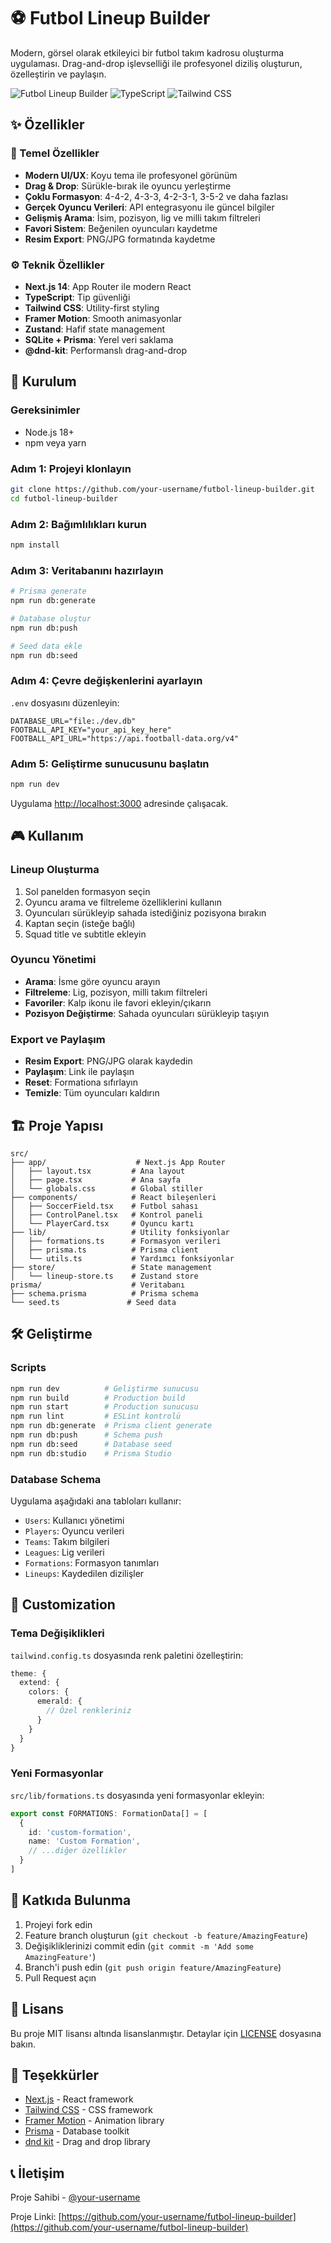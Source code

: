 # ⚽ Futbol Lineup Builder

Modern, görsel olarak etkileyici bir futbol takım kadrosu oluşturma uygulaması. Drag-and-drop işlevselliği ile profesyonel diziliş oluşturun, özelleştirin ve paylaşın.

![Futbol Lineup Builder](https://img.shields.io/badge/Next.js-14-black?style=for-the-badge&logo=next.js)
![TypeScript](https://img.shields.io/badge/TypeScript-blue?style=for-the-badge&logo=typescript)
![Tailwind CSS](https://img.shields.io/badge/Tailwind_CSS-38B2AC?style=for-the-badge&logo=tailwind-css)

## ✨ Özellikler

### 🎯 Temel Özellikler
- **Modern UI/UX**: Koyu tema ile profesyonel görünüm
- **Drag & Drop**: Sürükle-bırak ile oyuncu yerleştirme
- **Çoklu Formasyon**: 4-4-2, 4-3-3, 4-2-3-1, 3-5-2 ve daha fazlası
- **Gerçek Oyuncu Verileri**: API entegrasyonu ile güncel bilgiler
- **Gelişmiş Arama**: İsim, pozisyon, lig ve milli takım filtreleri
- **Favori Sistem**: Beğenilen oyuncuları kaydetme
- **Resim Export**: PNG/JPG formatında kaydetme

### ⚙️ Teknik Özellikler
- **Next.js 14**: App Router ile modern React
- **TypeScript**: Tip güvenliği
- **Tailwind CSS**: Utility-first styling
- **Framer Motion**: Smooth animasyonlar
- **Zustand**: Hafif state management
- **SQLite + Prisma**: Yerel veri saklama
- **@dnd-kit**: Performanslı drag-and-drop

## 🚀 Kurulum

### Gereksinimler
- Node.js 18+ 
- npm veya yarn

### Adım 1: Projeyi klonlayın
```bash
git clone https://github.com/your-username/futbol-lineup-builder.git
cd futbol-lineup-builder
```

### Adım 2: Bağımlılıkları kurun
```bash
npm install
```

### Adım 3: Veritabanını hazırlayın
```bash
# Prisma generate
npm run db:generate

# Database oluştur
npm run db:push

# Seed data ekle
npm run db:seed
```

### Adım 4: Çevre değişkenlerini ayarlayın
`.env` dosyasını düzenleyin:
```env
DATABASE_URL="file:./dev.db"
FOOTBALL_API_KEY="your_api_key_here"
FOOTBALL_API_URL="https://api.football-data.org/v4"
```

### Adım 5: Geliştirme sunucusunu başlatın
```bash
npm run dev
```

Uygulama [http://localhost:3000](http://localhost:3000) adresinde çalışacak.

## 🎮 Kullanım

### Lineup Oluşturma
1. Sol panelden formasyon seçin
2. Oyuncu arama ve filtreleme özelliklerini kullanın
3. Oyuncuları sürükleyip sahada istediğiniz pozisyona bırakın
4. Kaptan seçin (isteğe bağlı)
5. Squad title ve subtitle ekleyin

### Oyuncu Yönetimi
- **Arama**: İsme göre oyuncu arayın
- **Filtreleme**: Lig, pozisyon, milli takım filtreleri
- **Favoriler**: Kalp ikonu ile favori ekleyin/çıkarın
- **Pozisyon Değiştirme**: Sahada oyuncuları sürükleyip taşıyın

### Export ve Paylaşım
- **Resim Export**: PNG/JPG olarak kaydedin
- **Paylaşım**: Link ile paylaşın
- **Reset**: Formationa sıfırlayın
- **Temizle**: Tüm oyuncuları kaldırın

## 🏗️ Proje Yapısı

```
src/
├── app/                    # Next.js App Router
│   ├── layout.tsx         # Ana layout
│   ├── page.tsx           # Ana sayfa
│   └── globals.css        # Global stiller
├── components/            # React bileşenleri
│   ├── SoccerField.tsx    # Futbol sahası
│   ├── ControlPanel.tsx   # Kontrol paneli
│   └── PlayerCard.tsx     # Oyuncu kartı
├── lib/                   # Utility fonksiyonlar
│   ├── formations.ts      # Formasyon verileri
│   ├── prisma.ts          # Prisma client
│   └── utils.ts           # Yardımcı fonksiyonlar
├── store/                 # State management
│   └── lineup-store.ts    # Zustand store
prisma/                    # Veritabanı
├── schema.prisma          # Prisma schema
└── seed.ts               # Seed data
```

## 🛠️ Geliştirme

### Scripts
```bash
npm run dev          # Geliştirme sunucusu
npm run build        # Production build
npm run start        # Production sunucusu
npm run lint         # ESLint kontrolü
npm run db:generate  # Prisma client generate
npm run db:push      # Schema push
npm run db:seed      # Database seed
npm run db:studio    # Prisma Studio
```

### Database Schema
Uygulama aşağıdaki ana tabloları kullanır:
- `Users`: Kullanıcı yönetimi
- `Players`: Oyuncu verileri
- `Teams`: Takım bilgileri
- `Leagues`: Lig verileri
- `Formations`: Formasyon tanımları
- `Lineups`: Kaydedilen dizilişler

## 🎨 Customization

### Tema Değişiklikleri
`tailwind.config.ts` dosyasında renk paletini özelleştirin:
```typescript
theme: {
  extend: {
    colors: {
      emerald: {
        // Özel renkleriniz
      }
    }
  }
}
```

### Yeni Formasyonlar
`src/lib/formations.ts` dosyasında yeni formasyonlar ekleyin:
```typescript
export const FORMATIONS: FormationData[] = [
  {
    id: 'custom-formation',
    name: 'Custom Formation',
    // ...diğer özellikler
  }
]
```

## 🤝 Katkıda Bulunma

1. Projeyi fork edin
2. Feature branch oluşturun (`git checkout -b feature/AmazingFeature`)
3. Değişikliklerinizi commit edin (`git commit -m 'Add some AmazingFeature'`)
4. Branch'i push edin (`git push origin feature/AmazingFeature`)
5. Pull Request açın

## 📝 Lisans

Bu proje MIT lisansı altında lisanslanmıştır. Detaylar için [LICENSE](LICENSE) dosyasına bakın.

## 🙏 Teşekkürler

- [Next.js](https://nextjs.org/) - React framework
- [Tailwind CSS](https://tailwindcss.com/) - CSS framework
- [Framer Motion](https://www.framer.com/motion/) - Animation library
- [Prisma](https://prisma.io/) - Database toolkit
- [dnd kit](https://dndkit.com/) - Drag and drop library

## 📞 İletişim

Proje Sahibi - [@your-username](https://github.com/your-username)

Proje Linki: [https://github.com/your-username/futbol-lineup-builder](https://github.com/your-username/futbol-lineup-builder)
